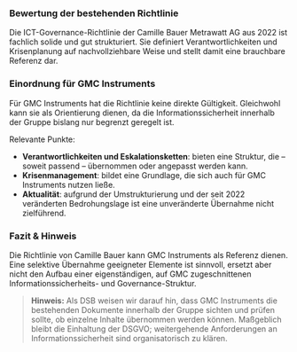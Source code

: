 ### Bewertung der bestehenden Richtlinie

Die ICT-Governance-Richtlinie der Camille Bauer Metrawatt AG aus 2022 ist fachlich solide und gut strukturiert. Sie definiert Verantwortlichkeiten und Krisenplanung auf nachvollziehbare Weise und stellt damit eine brauchbare Referenz dar.

### Einordnung für GMC Instruments

Für GMC Instruments hat die Richtlinie keine direkte Gültigkeit. Gleichwohl kann sie als Orientierung dienen, da die Informationssicherheit innerhalb der Gruppe bislang nur begrenzt geregelt ist.  

Relevante Punkte:  
- **Verantwortlichkeiten und Eskalationsketten**: bieten eine Struktur, die – soweit passend – übernommen oder angepasst werden kann.  
- **Krisenmanagement**: bildet eine Grundlage, die sich auch für GMC Instruments nutzen ließe.  
- **Aktualität**: aufgrund der Umstrukturierung und der seit 2022 veränderten Bedrohungslage ist eine unveränderte Übernahme nicht zielführend.  

### Fazit & Hinweis

Die Richtlinie von Camille Bauer kann GMC Instruments als Referenz dienen. Eine selektive Übernahme geeigneter Elemente ist sinnvoll, ersetzt aber nicht den Aufbau einer eigenständigen, auf GMC zugeschnittenen Informationssicherheits- und Governance-Struktur.  

> **Hinweis:** Als DSB weisen wir darauf hin, dass GMC Instruments die bestehenden Dokumente innerhalb der Gruppe sichten und prüfen sollte, ob einzelne Inhalte übernommen werden können. Maßgeblich bleibt die Einhaltung der DSGVO; weitergehende Anforderungen an Informationssicherheit sind organisatorisch zu klären.